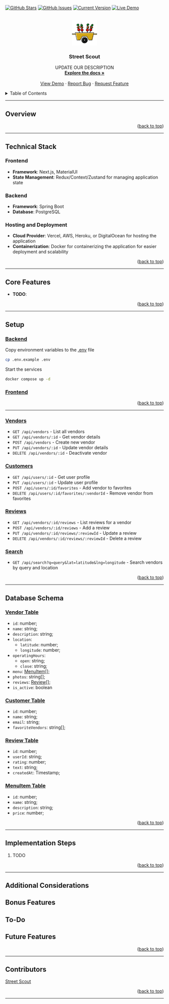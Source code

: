 <a id="readme-top"></a>
[![GitHub Stars][stars-shield]][stars-url]
[![GitHub Issues][issues-shield]][issues-url]
[![Current Version][version-shield]][repo-url]
[![Live Demo][live-demo-shield]][live-demo-url]


<!-- PROJECT LOGO -->
<br />
<div align="center">
  <a href="https://github.com/aye-shadow/street-scout">
    <img src="images/logo.png" alt="Logo" width="80" height="80">
  </a>

  <h3 align="center">Street Scout</h3>

  <p align="center">
    UPDATE OUR DESCRIPTION
    <br />
    <a href="https://github.com/aye-shadow/street-scout"><strong>Explore the docs »</strong></a>
    <br />
    <br />
    <a href="https://github.com/aye-shadow/street-scout">View Demo</a>
    ·
    <a href="https://github.com/aye-shadow/street-scout/issues/new?labels=bug&template=bug-report---.md">Report Bug</a>
    ·
    <a href="https://github.com/aye-shadow/street-scout/issues/new?labels=enhancement&template=feature-request---.md">Request Feature</a>
  </p>
</div>

<details>
  <summary>Table of Contents</summary>
  <ol>
    <li>
      <a href="#about-the-project">Overview</a>
      <ul>
        <li><a href="#technical-stack">Tech Stack</a></li>
        <li><a href="#core-features">Core Features</a></li>
      </ul>
    </li>
    <li><a href="#setup">Setup</a></li>
    <li><a href="#modules">Modules</a></li>
    <li><a href="#api-reference">API Reference</a></li>
    <li><a href="#database-schema">Database Schema</a></li>
    <li><a href="#implementation-steps">Implementation Steps</a></li>
    <li>
        <a href="#additional-considerations">Additional Considerations</a>
        <ul>
            <li><a href="#bonus-features">Bonus Features</a></li>
            <li><a href="#to-do">To-Dos</a></li>
            <li><a href="#future-features">Future Features</a></li>
        </ul>
    </li>
    <li><a href="#contact">Contact</a></li>

  </ol>
</details>

---

<!-- Overview -->
## Overview

<p align="right">(<a href="#readme-top">back to top</a>)</p>

---

## Technical Stack

### Frontend
- **Framework**: Next.js, MaterialUI
- **State Management**: Redux/Context/Zustand for managing application state

### Backend
- **Framework**: Spring Boot
- **Database**: PostgreSQL

### Hosting and Deployment
- **Cloud Provider**: Vercel, AWS, Heroku, or DigitalOcean for hosting the application
- **Containerization**: Docker for containerizing the application for easier deployment and scalability


<p align="right">(<a href="#readme-top">back to top</a>)</p>

---

<!-- Core Features -->
## Core Features
- **TODO**: 

<p align="right">(<a href="#readme-top">back to top</a>)</p>

---

<!-- Setup -->
## Setup

### [Backend](./backend/README.md)
Copy environment variables to the [.env](.env) file

```bash
cp .env.example .env
```

Start the services

```bash
docker compose up -d
```

### [Frontend](./frontend/README.md)

<p align="right">(<a href="#readme-top">back to top</a>)</p>

---

<!-- API Reference -->
### [Vendors](http://localhost:8080/api/vendors)
- `GET /api/vendors` - List all vendors
- `GET /api/vendors/:id` - Get vendor details
- `POST /api/vendors` - Create new vendor
- `PUT /api/vendors/:id` - Update vendor details
- `DELETE /api/vendors/:id` - Deactivate vendor

### [Customers](http://localhost:8080/api/customers)
- `GET /api/users/:id` - Get user profile
- `PUT /api/users/:id` - Update user profile
- `POST /api/users/:id/favorites` - Add vendor to favorites
- `DELETE /api/users/:id/favorites/:vendorId` - Remove vendor from favorites

### [Reviews](http://localhost:8080/api/reviews)
- `GET /api/vendors/:id/reviews` - List reviews for a vendor
- `POST /api/vendors/:id/reviews` - Add a review
- `PUT /api/vendors/:id/reviews/:reviewId` - Update a review
- `DELETE /api/vendors/:id/reviews/:reviewId` - Delete a review

### [Search](http://localhost:8080/api/search)
- `GET /api/search?q=query&lat=latitude&lng=longitude` - Search vendors by query and location


<p align="right">(<a href="#readme-top">back to top</a>)</p>

---

<!-- Database Schema -->
## Database Schema

### [Vendor Table](backend/src%2Fmain%2Fjava%2Fxyz%2Fstreetscout%2Fvendor%2Fentity%2FVendor.java)
- `id`: number;
- `name`: string;
- `description`: string;
- `location`:
  - `latitude`: number;
  - `longitude`: number;
- `operatingHours`:
  - `open`: string;
  - `close`: string;
- `menu`: [MenuItem](#menuitem-table)[];
- `photos`: string[];
- `reviews`: [Review](#review-table)[];
- `is_active`: boolean

### [Customer Table]()
- `id`: number;
- `name`: string;
- `email`: string;
- `favoriteVendors`: string[];

### [Review Table](backend/src%2Fmain%2Fjava%2Fxyz%2Fstreetscout%2Freview%2Fentity%2FReview.java)
- `id`: number;
- `userId`: string;
- `rating`: number;
- `text`: string;
- `createdAt`: Timestamp;

### [MenuItem Table](backend/src%2Fmain%2Fjava%2Fxyz%2Fstreetscout%2Fvendor%2Fentity%2FMenuItem.java)
- `id`: number;
- `name`: string;
- `description`: string;
- `price`: number;

<p align="right">(<a href="#readme-top">back to top</a>)</p>

---

<!-- Implementation Steps -->
## Implementation Steps

1. TODO

<p align="right">(<a href="#readme-top">back to top</a>)</p>

---

<!-- Additional Considerations -->
## Additional Considerations


<!-- Bonus Features -->
## Bonus Features

<!-- TO DO -->
## To-Do


<!-- Future Features -->
## Future Features


<p align="right">(<a href="#readme-top">back to top</a>)</p>

---

<!-- CONTRIBUTORS -->
## Contributors


[Street Scout][repo-url]


<p align="right">(<a href="#readme-top">back to top</a>)</p>

---

<!-- MARKDOWN LINKS & IMAGES -->
<!-- https://www.markdownguide.org/basic-syntax/#reference-style-links -->
[version-shield]: https://img.shields.io/badge/version-0.0.1-green.svg?style=for-the-badge
[contributors-shield]: https://img.shields.io/github/contributors/aye-shadow/street-scout.svg?style=for-the-badge&logo=github
[contributors-url]: https://github.com/aye-shadow/street-scout/graphs/contributors
[forks-shield]: https://img.shields.io/github/forks/aye-shadow/street-scout.svg?style=for-the-badge
[forks-url]: https://github.com/aye-shadow/street-scout/network/members
[stars-shield]: https://img.shields.io/github/stars/aye-shadow/street-scout.svg?style=for-the-badge&&logo=github
[stars-url]: https://github.com/aye-shadow/street-scout/stargazers
[issues-shield]: https://img.shields.io/github/issues/aye-shadow/street-scout.svg?style=for-the-badge
[issues-url]: https://github.com/aye-shadow/street-scout/issues
[license-shield]: https://img.shields.io/github/license/aye-shadow/street-scout.svg?style=for-the-badge
[license-url]: https://github.com/aye-shadow/street-scout/blob/master/LICENSE
[live-demo-shield]: https://img.shields.io/badge/demo-offline-red.svg?style=for-the-badge
[live-demo-url]: https://filn.vercel.app
[repo-url]: https://github.com/aye-shadow/street-scout
[porfolio-shield]: https://img.shields.io/badge/my_portfolio-000?style=for-the-badge&logo=ko-fi&logoColor=white
[portfolio-url]: https://streetscout.xyz/
